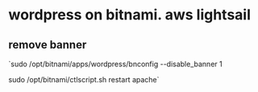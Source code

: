 # wordpress on bitnami. aws lightsail

## remove banner
`sudo /opt/bitnami/apps/wordpress/bnconfig --disable_banner 1

sudo /opt/bitnami/ctlscript.sh restart apache`
